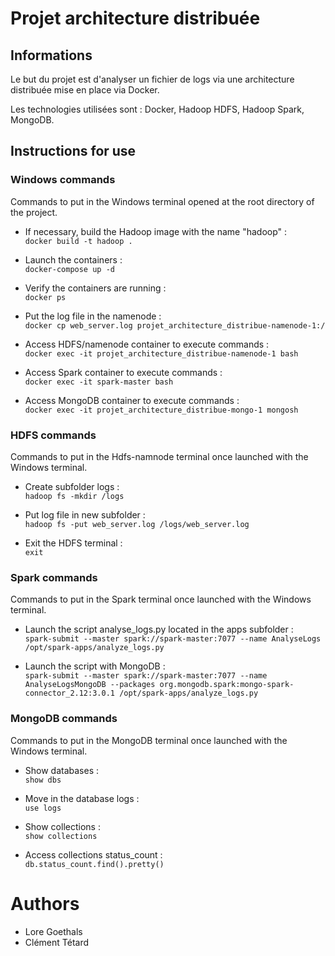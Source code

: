 
# Projet architecture distribuée

## Informations

Le but du projet est d'analyser un fichier de logs via une architecture distribuée mise en place via Docker.

Les technologies utilisées sont : Docker, Hadoop HDFS, Hadoop Spark, MongoDB.

## Instructions for use

### Windows commands

Commands to put in the Windows terminal opened at the root directory of the project.

* If necessary, build the Hadoop image with the name "hadoop" :<br>
`docker build -t hadoop .`

* Launch the containers :<br>
`docker-compose up -d`

* Verify the containers are running :<br>
`docker ps`

* Put the log file in the namenode :<br>
`docker cp web_server.log projet_architecture_distribue-namenode-1:/`

* Access HDFS/namenode container to execute commands :<br>
`docker exec -it projet_architecture_distribue-namenode-1 bash`

* Access Spark container to execute commands :<br>
`docker exec -it spark-master bash`

* Access MongoDB container to execute commands :<br>
`docker exec -it projet_architecture_distribue-mongo-1 mongosh`

### HDFS commands

Commands to put in the Hdfs-namnode terminal once launched with the Windows terminal.

* Create subfolder logs :<br>
`hadoop fs -mkdir /logs`

* Put log file in new subfolder :<br>
`hadoop fs -put web_server.log /logs/web_server.log`

* Exit the HDFS terminal :<br>
`exit`

### Spark commands

Commands to put in the Spark terminal once launched with the Windows terminal.

* Launch the script analyse_logs.py located in the apps subfolder :<br>
`spark-submit --master spark://spark-master:7077 --name AnalyseLogs /opt/spark-apps/analyze_logs.py`

* Launch the script with MongoDB :<br>
`spark-submit --master spark://spark-master:7077 --name AnalyseLogsMongoDB --packages org.mongodb.spark:mongo-spark-connector_2.12:3.0.1 /opt/spark-apps/analyze_logs.py`

### MongoDB commands

Commands to put in the MongoDB terminal once launched with the Windows terminal.

* Show databases :<br>
`show dbs`

* Move in the database logs :<br>
`use logs`

* Show collections :<br>
`show collections`

* Access collections status_count :<br>
`db.status_count.find().pretty()`

# Authors

* Lore Goethals
* Clément Tétard